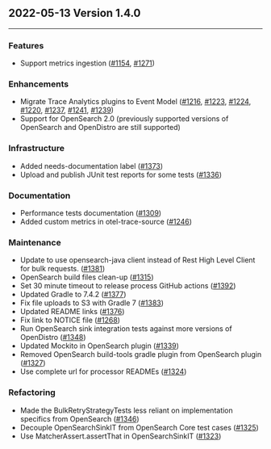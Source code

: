 ## 2022-05-13 Version 1.4.0

---

### Features
* Support metrics ingestion ([#1154](https://github.com/opensearch-project/data-prepper/pull/1154), [#1271](https://github.com/opensearch-project/data-prepper/pull/1271))

### Enhancements
* Migrate Trace Analytics plugins to Event Model ([#1216](https://github.com/opensearch-project/data-prepper/pull/1216), [#1223](https://github.com/opensearch-project/data-prepper/pull/1223), [#1224](https://github.com/opensearch-project/data-prepper/pull/1224), [#1220](https://github.com/opensearch-project/data-prepper/pull/1220), [#1237](https://github.com/opensearch-project/data-prepper/pull/1237), [#1241](https://github.com/opensearch-project/data-prepper/pull/1241), [#1239](https://github.com/opensearch-project/data-prepper/pull/1241))
* Support for OpenSearch 2.0 (previously supported versions of OpenSearch and OpenDistro are still supported)

### Infrastructure
* Added needs-documentation label ([#1373](https://github.com/opensearch-project/data-prepper/pull/1373))
* Upload and publish JUnit test reports for some tests ([#1336](https://github.com/opensearch-project/data-prepper/pull/1336))

### Documentation
* Performance tests documentation ([#1309](https://github.com/opensearch-project/data-prepper/pull/1309))
* Added custom metrics in otel-trace-source ([#1246](https://github.com/opensearch-project/data-prepper/pull/1246))

### Maintenance
* Update to use opensearch-java client instead of Rest High Level Client for bulk requests. ([#1381](https://github.com/opensearch-project/data-prepper/pull/1381))
* OpenSearch build files clean-up ([#1315](https://github.com/opensearch-project/data-prepper/pull/1315))
* Set 30 minute timeout to release process GitHub actions ([#1392](https://github.com/opensearch-project/data-prepper/pull/1392))
* Updated Gradle to 7.4.2 ([#1377](https://github.com/opensearch-project/data-prepper/pull/1377))
* Fix file uploads to S3 with Gradle 7 ([#1383](https://github.com/opensearch-project/data-prepper/pull/1383))
* Updated README links ([#1376](https://github.com/opensearch-project/data-prepper/pull/1376))
* Fix link to NOTICE file ([#1268](https://github.com/opensearch-project/data-prepper/pull/1268))
* Run OpenSearch sink integration tests against more versions of OpenDistro ([#1348](https://github.com/opensearch-project/data-prepper/pull/1348))
* Updated Mockito in OpenSearch plugin ([#1339](https://github.com/opensearch-project/data-prepper/pull/1339))
* Removed OpenSearch build-tools gradle plugin from OpenSearch plugin ([#1327](https://github.com/opensearch-project/data-prepper/pull/1327))
* Use complete url for processor READMEs ([#1324](https://github.com/opensearch-project/data-prepper/pull/1324))

### Refactoring
* Made the BulkRetryStrategyTests less reliant on implementation specifics from OpenSearch ([#1346](https://github.com/opensearch-project/data-prepper/pull/1346))
* Decouple OpenSearchSinkIT from OpenSearch Core test cases ([#1325](https://github.com/opensearch-project/data-prepper/pull/1325))
* Use MatcherAssert.assertThat in OpenSearchSinkIT ([#1323](https://github.com/opensearch-project/data-prepper/pull/1323))
